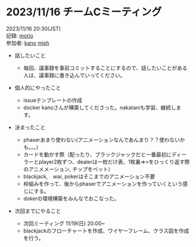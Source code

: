 # 2023/11/16 チームCミーティング
2023/11/16 20:30(JST) <br>
記録: [morio](https://github.com/m0rio0818) <br>
参加者: [kano](https://github.com/SouthernMinami) [mish](https://github.com/daxchx)

* 話したいこと
    * 毎回、議事録を事前コミットすることにするので、話したいことがある人は、議事録に書き込んでいってください。

* 個人的にやったこと
    * issueテンプレートの作成
    * docker kanoさんが構築してくださった。nakataniも学習、継続します。

* 決まったこと
    * phaserあまり使わない(アニメーションなんであんまり？？使わないかも。。。)
    * カードを動かす際（配ったり、ブラックジャックだと一番最初にディーラーとplayer2枚ずつ、dealerは一枚だけ表、1枚裏=>>をひっくり返す際のアニメメーション, チップをベット）
    * blackjack,　war, pokerはそこまでのアニメーション不要
    * 枠組みを作って、後からphaserでアニメーションを作っていくという感じにする。
    * dokerの環境構築をみんなでおこなった。

* 次回までにやること
    * 次回ミーティング 11/19(日) 20:00~ 
    * blackjackのフローチャートを作成、ワイヤーフレーム、クラス図を作成を行う。